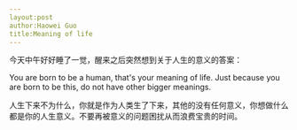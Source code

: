 ```yaml
---
layout:post
author:Haowei Guo
title:Meaning of life
---
```


今天中午好好睡了一觉，醒来之后突然想到关于人生的意义的答案：

You are born to be a human, that's your meaning of life. Just because you are born to be this, do not have other bigger meanings.

人生下来不为什么，你就是作为人类生了下来，其他的没有任何意义，你想做什么都是你的人生意义。不要再被意义的问题困扰从而浪费宝贵的时间。